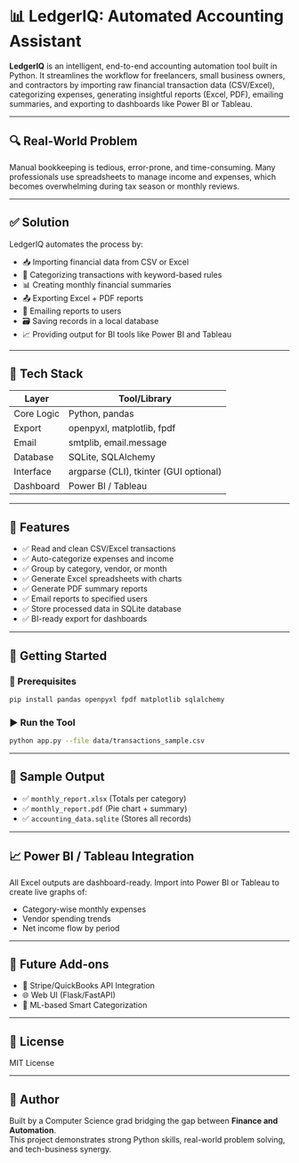 # 📊 LedgerIQ: Automated Accounting Assistant

**LedgerIQ** is an intelligent, end-to-end accounting automation tool built in Python. It streamlines the workflow for freelancers, small business owners, and contractors by importing raw financial transaction data (CSV/Excel), categorizing expenses, generating insightful reports (Excel, PDF), emailing summaries, and exporting to dashboards like Power BI or Tableau.

---

## 🔍 Real-World Problem

Manual bookkeeping is tedious, error-prone, and time-consuming. Many professionals use spreadsheets to manage income and expenses, which becomes overwhelming during tax season or monthly reviews.

---

## ✅ Solution

LedgerIQ automates the process by:

- 📥 Importing financial data from CSV or Excel
- 📂 Categorizing transactions with keyword-based rules
- 📊 Creating monthly financial summaries
- 📤 Exporting Excel + PDF reports
- 📧 Emailing reports to users
- 🗃️ Saving records in a local database
- 📈 Providing output for BI tools like Power BI and Tableau

---

## 🧰 Tech Stack

| Layer        | Tool/Library                |
|--------------|-----------------------------|
| Core Logic   | Python, pandas              |
| Export       | openpyxl, matplotlib, fpdf  |
| Email        | smtplib, email.message      |
| Database     | SQLite, SQLAlchemy          |
| Interface    | argparse (CLI), tkinter (GUI optional) |
| Dashboard    | Power BI / Tableau          |

---

## 📁 Features

- ✅ Read and clean CSV/Excel transactions
- ✅ Auto-categorize expenses and income
- ✅ Group by category, vendor, or month
- ✅ Generate Excel spreadsheets with charts
- ✅ Generate PDF summary reports
- ✅ Email reports to specified users
- ✅ Store processed data in SQLite database
- ✅ BI-ready export for dashboards

---

## 🚀 Getting Started

### 🔧 Prerequisites

```bash
pip install pandas openpyxl fpdf matplotlib sqlalchemy
```

### ▶️ Run the Tool

```bash
python app.py --file data/transactions_sample.csv
```

---

## 📸 Sample Output

- ✅ `monthly_report.xlsx` (Totals per category)
- ✅ `monthly_report.pdf` (Pie chart + summary)
- ✅ `accounting_data.sqlite` (Stores all records)

---

## 📈 Power BI / Tableau Integration

All Excel outputs are dashboard-ready. Import into Power BI or Tableau to create live graphs of:

- Category-wise monthly expenses
- Vendor spending trends
- Net income flow by period

---

## 🤖 Future Add-ons

- 🔌 Stripe/QuickBooks API Integration
- 🌐 Web UI (Flask/FastAPI)
- 🧠 ML-based Smart Categorization

---

## 📄 License

MIT License

---

## 🧠 Author

Built by a Computer Science grad bridging the gap between **Finance and Automation**.  
This project demonstrates strong Python skills, real-world problem solving, and tech-business synergy.
